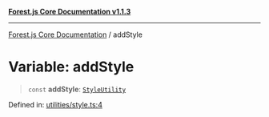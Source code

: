 [**Forest.js Core Documentation v1.1.3**](../README.md)

***

[Forest.js Core Documentation](../README.md) / addStyle

# Variable: addStyle

> `const` **addStyle**: [`StyleUtility`](../type-aliases/StyleUtility.md)

Defined in: [utilities/style.ts:4](https://github.com/GrangbelrLurain/forest-js/blob/bdde5e53b4a2b124cb391dbc48a1becdc370cd3d/packages/core/src/utilities/style.ts#L4)
